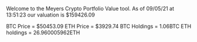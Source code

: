 Welcome to the Meyers Crypto Portfolio Value tool. 
As of 09/05/21 at 13:51:23 our valuation is $159426.09 

BTC Price = $50453.09
 ETH Price = $3929.74
BTC Holdings = 1.06BTC
 ETH holdings = 26.960005962ETH 
